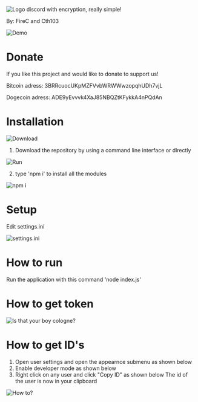 ![Logo](http://i.imgur.com/1n12yaE.png)
discord with encryption, really simple!

By: FireC and Cth103

![Demo](http://i.imgur.com/AKflgLt.gif)

# Donate
If you like this project and would like to donate to support us! 

Bitcoin adress: 3BRRcuocUKpMZFVvbWRWWwzopqhUDh7vjL 

Dogecoin adress: ADE9yEvvvk4XaJ85NBQZtKFykkA4nPQdAn

# Installation
![Download](http://i.imgur.com/btDHHM8.gif) 
1. Download the repository by using a command line interface or directly 

![Run](http://i.imgur.com/0UES3XC.png)

2. type 'npm i' to install all the modules 

![npm i](http://i.imgur.com/1QztdnP.png)

# Setup
Edit settings.ini

![settings.ini](http://i.imgur.com/3MNh10n.gif)

# How to run
Run the application with this command 'node index.js'

# How to get token

![Is that your boy cologne?](http://i.imgur.com/cD1xPJH.gif)

# How to get ID's
1. Open user settings and open the appearnce submenu as shown below
2. Enable developer mode as shown below
3. Right click on any user and click "Copy ID" as shown below
The id of the user is now in your clipboard

![How to?](http://i.imgur.com/f5Tyqt9.gif)

